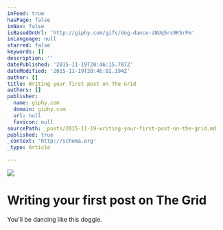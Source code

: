```yaml
---
inFeed: true
hasPage: false
inNav: false
isBasedOnUrl: 'http://giphy.com/gifs/dog-dance-iNUq5rs9KSrFm'
inLanguage: null
starred: false
keywords: []
description: ''
datePublished: '2015-11-19T20:46:15.787Z'
dateModified: '2015-11-19T20:46:02.194Z'
author: []
title: Writing your first post on The Grid
authors: []
publisher:
  name: giphy.com
  domain: giphy.com
  url: null
  favicon: null
sourcePath: _posts/2015-11-19-writing-your-first-post-on-the-grid.md
published: true
_context: 'http://schema.org'
_type: Article

---
```

![](https://media.giphy.com/media/iNUq5rs9KSrFm/giphy.gif)

# Writing your first post on The Grid

You'll be dancing like this doggie.